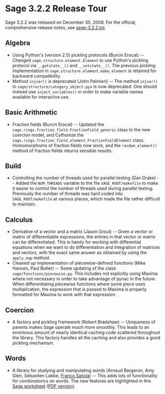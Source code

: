 

# Sage 3.2.2 Release Tour

Sage 3.2.2 was released on December 30, 2008. For the official, comprehensive release notes, see <a class="http" href="http://www.sagemath.org/src/announce/sage-3.2.2.txt">sage-3.2.2.txt</a>. 


## Algebra

* Using Python's (version 2.5) pickling protocols (Burcin Erocal) -- Changed `sage.structure.element.Element` to use Python's pickling protocol via `__getstate__()` and `__setstate__()`. The previous pickling implementation in `sage.structure.element.make_element` is retained for backward compatibility. 
* Method `injvar()` is deprecated (John Palmieri) -- The method `injvar()` in `sage/structure/category_object.pyx` is now deprecated. One should instead use `inject_variables()` in order to make variable names available for interactive use. 

## Basic Arithmetic

* Fraction fields (Burcin Erocal) -- Updated the `sage.rings.fraction_field.FractionField_generic` class to the new coercion model, and Cythonize the `sage.rings.fraction_field_element.FractionFieldElement` class. Homomorphisms of fraction fields now work, and the `random_element()` method of fraction fields returns sensible results.  

## Build

* Controlling the number of threads used for parallel testing (Dan Drake) -- Added the `NUM_THREADS` variable to the file `SAGE_ROOT/makefile` to make it easier to control the number of threads used during parallel testing. Previously the number of threads was hard coded into `SAGE_ROOT/makefile` at various places, which made the file rather difficult to maintain. 

## Calculus

* Derivative of a vector and a matrix (Jason Grout) -- Given a vector or matrix of differentiable expressions, the entries in that vector or matrix can be differentiated. This is handy for working with differential equations when we want to do differentiation and integration of matrices and vectors, with the exact same answer as obtained by using the `apply_map` method. 
* Cleaned up implementation of piecewise-defined functions (Mike Hansen, Paul Butler) -- Some updating of the class `sage/functions/piecewise.py`. This includes not explicitly using Maxima where not necessary in order to take advantage of pynac in the future. When differentiating piecewise functions where some piece uses multiplication, the expression that is passed to Maxima is properly formatted for Maxima to work with that expression. 

## Coercion

* A factory and pickling framework (Robert Bradshaw) -- Uniqueness of parents makes Sage operate much more smoothly. This leads to an enormous amount of nearly identical caching code scattered throughout the library. This factory handles all the caching and also provides a good pickling mechanism. 

## Words

* A library for studying and manipulating words (Arnaud Bergeron, Amy Glen, Sebastien Labbe, <a class="http" href="http://www-igm.univ-mlv.fr/~saliola/">Franco Saliola</a>) -- This adds lots of functionality for combinatorics on words. The new features are highlighted in this <a href="ReleaseTours/sage-3.2.2/WordsWorksheet.sws">Sage worksheet</a> (<a href="ReleaseTours/sage-3.2.2/WordsWorksheet.pdf">PDF version</a>). 
